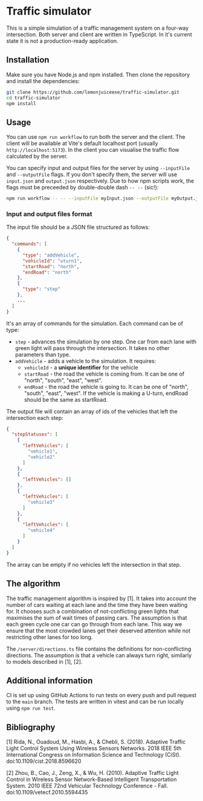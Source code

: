 # Traffic simulator
This is a simple simulation of a traffic management system on a four-way intersection. Both server and client are written in TypeScript. In it's current state it is not a production-ready application.
## Installation
Make sure you have Node.js and npm installed. Then clone the repository and install the dependencies:
```bash
git clone https://github.com/lemonjuiceexe/traffic-simulator.git
cd traffic-simulator
npm install
```
## Usage
You can use `npm run workflow` to run both the server and the client. The client will be available at Vite's default localhost port (usually `http://localhost:5173`). In the client you can visualise the traffic flow calculated by the server. 

You can specify input and output files for the server by using `--inputFile` and `--outputFile` flags. If you don't specify them, the server will use `input.json` and `output.json` respectively. Due to how npm scripts work, the flags must be preceeded by double-double dash `-- --` (sic!):
```bash
npm run workflow -- -- --inputFile myInput.json --outputFile myOutput.json
```
### Input and output files format
The input file should be a JSON file structured as follows:
```json
{
  "commands": [
    {
      "type": "addVehicle",
      "vehicleId": "uturn1",
      "startRoad": "north",
      "endRoad": "north"
    },
    {
      "type": "step"
    },
    ...
  ]
}
```

It's an array of commands for the simulation. Each command can be of type:
- `step` - advances the simulation by one step. One car from each lane with green light will pass through the intersection. It takes no other parameters than type.
- `addVehicle` - adds a vehicle to the simulation. It requires:
    - `vehicleId` - a __unique identifier__ for the vehicle
    - `startRoad` - the road the vehicle is coming from. It can be one of "north", "south", "east", "west".
    - `endRoad` - the road the vehicle is going to. It can be one of "north", "south", "east", "west". If the vehicle is making a U-turn, endRoad should be the same as startRoad.

The output file will contain an array of ids of the vehicles that left the intersection each step:
```json
{
  "stepStatuses": [
    {
      "leftVehicles": [
        "vehicle1",
        "vehicle2"
      ]
    },
    {
      "leftVehicles": []
    },
    {
      "leftVehicles": [
        "vehicle3"
      ]
    },
    {
      "leftVehicles": [
        "vehicle4"
      ]
    }
  ]
}
```
The array can be empty if no vehicles left the intersection in that step.

## The algorithm
The traffic management algorithm is inspired by [1]. It takes into account the number of cars waiting at each lane and the time they have been waiting for. It chooses such a combination of not-conflicting green lights that maximises the sum of wait times of passing cars. The assumption is that each green cycle one car can go through from each lane. This way we ensure that the most crowded lanes get their deserved attention while not restricting other lanes for too long.

The `/server/directions.ts` file contains the definitions for non-conflicting directions. The assumption is that a vehicle can always turn right, similarly to  models described in [1], [2].

## Additional information
CI is set up using GitHub Actions to run tests on every push and pull request to the `main` branch. The tests are written in vitest and can be run locally using `npm run test`.

## Bibliography
[1] Rida, N., Ouadoud, M., Hasbi, A., & Chebli, S. (2018). Adaptive Traffic Light Control System Using Wireless Sensors Networks. 2018 IEEE 5th International Congress on Information Science and Technology (CiSt). doi:10.1109/cist.2018.8596620 

[2] Zhou, B., Cao, J., Zeng, X., & Wu, H. (2010). Adaptive Traffic Light Control in Wireless Sensor Network-Based Intelligent Transportation System. 2010 IEEE 72nd Vehicular Technology Conference - Fall. doi:10.1109/vetecf.2010.5594435 